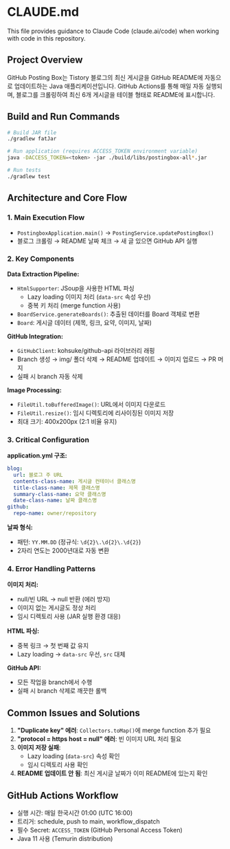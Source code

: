 # CLAUDE.md

This file provides guidance to Claude Code (claude.ai/code) when working with code in this repository.

## Project Overview

GitHub Posting Box는 Tistory 블로그의 최신 게시글을 GitHub README에 자동으로 업데이트하는 Java 애플리케이션입니다. GitHub Actions를 통해 매일 자동 실행되며, 블로그를 크롤링하여 최신 6개 게시글을 테이블 형태로 README에 표시합니다.

## Build and Run Commands

```bash
# Build JAR file
./gradlew fatJar

# Run application (requires ACCESS_TOKEN environment variable)
java -DACCESS_TOKEN=<token> -jar ./build/libs/postingbox-all*.jar

# Run tests
./gradlew test
```

## Architecture and Core Flow

### 1. Main Execution Flow
- `PostingboxApplication.main()` → `PostingService.updatePostingBox()`
- 블로그 크롤링 → README 날짜 체크 → 새 글 있으면 GitHub API 실행

### 2. Key Components

**Data Extraction Pipeline:**
- `HtmlSupporter`: JSoup을 사용한 HTML 파싱
  - Lazy loading 이미지 처리 (`data-src` 속성 우선)
  - 중복 키 처리 (merge function 사용)
- `BoardService.generateBoards()`: 추출된 데이터를 Board 객체로 변환
- `Board`: 게시글 데이터 (제목, 링크, 요약, 이미지, 날짜)

**GitHub Integration:**
- `GitHubClient`: kohsuke/github-api 라이브러리 래핑
- Branch 생성 → img/ 폴더 삭제 → README 업데이트 → 이미지 업로드 → PR 머지
- 실패 시 branch 자동 삭제

**Image Processing:**
- `FileUtil.toBufferedImage()`: URL에서 이미지 다운로드
- `FileUtil.resize()`: 임시 디렉토리에 리사이징된 이미지 저장
- 최대 크기: 400x200px (2:1 비율 유지)

### 3. Critical Configuration

**application.yml 구조:**
```yaml
blog:
  url: 블로그 주 URL
  contents-class-name: 게시글 컨테이너 클래스명
  title-class-name: 제목 클래스명
  summary-class-name: 요약 클래스명
  date-class-name: 날짜 클래스명
github:
  repo-name: owner/repository
```

**날짜 형식:**
- 패턴: `YY.MM.DD` (정규식: `\d{2}\.\d{2}\.\d{2}`)
- 2자리 연도는 2000년대로 자동 변환

### 4. Error Handling Patterns

**이미지 처리:**
- null/빈 URL → null 반환 (에러 방지)
- 이미지 없는 게시글도 정상 처리
- 임시 디렉토리 사용 (JAR 실행 환경 대응)

**HTML 파싱:**
- 중복 링크 → 첫 번째 값 유지
- Lazy loading → `data-src` 우선, `src` 대체

**GitHub API:**
- 모든 작업을 branch에서 수행
- 실패 시 branch 삭제로 깨끗한 롤백

## Common Issues and Solutions

1. **"Duplicate key" 에러**: `Collectors.toMap()`에 merge function 추가 필요
2. **"protocol = https host = null" 에러**: 빈 이미지 URL 처리 필요
3. **이미지 저장 실패**:
   - Lazy loading (`data-src`) 속성 확인
   - 임시 디렉토리 사용 확인
4. **README 업데이트 안 됨**: 최신 게시글 날짜가 이미 README에 있는지 확인

## GitHub Actions Workflow

- 실행 시간: 매일 한국시간 01:00 (UTC 16:00)
- 트리거: schedule, push to main, workflow_dispatch
- 필수 Secret: `ACCESS_TOKEN` (GitHub Personal Access Token)
- Java 11 사용 (Temurin distribution)